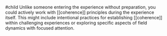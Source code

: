 #child 
Unlike someone entering the experience without preparation, you could actively work with [[coherence]] principles during the experience itself. This might include intentional practices for establishing [[coherence]] within challenging experiences or exploring specific aspects of field dynamics with focused attention.